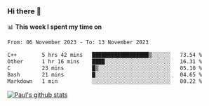 ### Hi there 👋

📊 **This week I spent my time on**
<!--START_SECTION:waka-->

```txt
From: 06 November 2023 - To: 13 November 2023

C++        5 hrs 42 mins   ██████████████████▒░░░░░░   73.54 %
Other      1 hr 16 mins    ████░░░░░░░░░░░░░░░░░░░░░   16.31 %
C          23 mins         █▒░░░░░░░░░░░░░░░░░░░░░░░   05.10 %
Bash       21 mins         █░░░░░░░░░░░░░░░░░░░░░░░░   04.65 %
Markdown   1 min           ░░░░░░░░░░░░░░░░░░░░░░░░░   00.22 %
```

<!--END_SECTION:waka-->


[![Paul's github stats](https://github-readme-stats.vercel.app/api?username=mickeyouyou&theme=dracula&show_icons=true)](https://github.com/anuraghazra/github-readme-stats)
